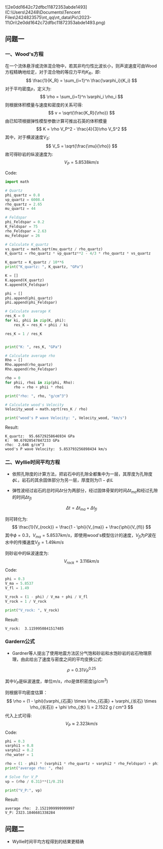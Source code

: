 ![2e0dd1642c72dfbc11872353abde1493](C:\Users\24248\Documents\Tencent Files\2424823575\nt_qq\nt_data\Pic\2023-11\Ori\2e0dd1642c72dfbc11872353abde1493.png)

## 问题一

### 一、Wood's方程

在一个流体悬浮或流体混合物中，若其非均匀性比波长小，则声波速度可由Wood方程精确地给定，对于混合物的等应力平均$K_R$，即:
$$
\frac{1}{K_R} = \sum_{i=1}^n \frac{\varphi_i}{K_i}
$$
对于平均密度$\rho$，定义为:
$$
\rho = \sum_{i=1}^n \varphi_i \rho_i
$$
则根据体积模量与速度和密度的关系可得:
$$
v = \sqrt{\frac{K_R}{\rho}}
$$
由已知项根据弹性模型参数计算可推出石英的体积模量
$$
K = \rho V_P^2 - \frac{4}{3}\rho V_S^2
$$
其中，对于横波速度$V_S$:
$$
V_S = \sqrt{\frac{\mu}{\rho}}
$$
故可得砂岩的纵波速度为:
$$
V_P = 5.8538 km/s
$$


Code:
```python
import math

# Quartz
phi_quartz = 0.8
vp_quartz = 6008.4
rho_quartz = 2.65
mu_quartz = 44

# Feldspar
phi_Feldspar = 0.2
K_Feldspar = 75
rho_Feldspar = 2.63
mu_Feldspar = 26

# Calculate K_quartz
vs_quartz = math.sqrt(mu_quartz / rho_quartz)
K_quartz = rho_quartz * vp_quartz**2 - 4/3 * rho_quartz * vs_quartz

K_quartz = K_quartz / 10**6
print("K_quartz: ", K_quartz, "GPa")

K = []
K.append(K_quartz)
K.append(K_Feldspar)

phi = []
phi.append(phi_quartz)
phi.append(phi_Feldspar)

# Calculate average K
res_K = 0
for ki, phii in zip(K, phi):
    res_K = res_K + phii / ki

res_K = 1 / res_K


print("K: ", res_K, "GPa")

# Calculate average rho 
Rho = []
Rho.append(rho_quartz)
Rho.append(rho_Feldspar)

rho = 0
for phii, rhoi in zip(phi, Rho):
    rho = rho + phii * rhoi

print("rho: ", rho, "g/cm^3")

# Calculate wood's Velocity
Velocity_wood = math.sqrt(res_K / rho)

print("wood's P wave Velocity: ", Velocity_wood, "km/s")
```

Result:

```
K_quartz:  95.66729258646934 GPa
K:  90.67020547847233 GPa
rho:  2.646 g/cm^3
wood's P wave Velocity:  5.853793256898434 km/s
```



### 二、Wyllie时间平均方程

- 依照孔隙度的计算方法，把岩石中的孔隙全都集中为一层，其厚度为孔隙度$\phi L$，岩石的其余固体部分为另一层，厚度则为$(1-\phi)L$

- 弹性波经过岩石的总时间$\Delta t$分为两部分，经过固体骨架的时间$\Delta t_{ma}$和经过孔隙的时间$\Delta t_{fl}$

$$
\Delta t = \Delta t_{ma} + \Delta t_{fl}
$$

则可转化为:
$$
\frac{1}{V_{rock}} = \frac{1 - \phi}{V_{ma}} + \frac{\phi}{V_{fl}}
$$
其中$\phi = 0.3$，$V_{ma} = 5.8537km/s$，即使用wood's模型估计的速度，$V_{fl}$为$P$波在水中的传播速度$V_{fl} = 1.49 km /s$

则砂岩中的纵波速度为:
$$
V_{rock} = 3.116 km/s
$$
Code:

```python
phi = 0.3
V_ma = 5.8537
V_fl = 1.49

V_rock = (1 - phi) / V_ma + phi / V_fl
V_rock = 1 / V_rock

print("V_rock: ", V_rock)
```

Result:

```
V_rock:  3.1159950841517485
```



### Gardern公式

- Gardner等人提出了使用地震方法区分气饱和砂岩和水饱砂岩的岩石物理原理，由此给出了速度与密度之间的平均变换公式:

$$
\rho = 0.31 V_P^{0.25}
$$

其中$V_P$是纵波速度，单位$m/s$，$rho$是体积密度($g/cm^3$)

则根据平均密度估算：
$$
\rho = (1 - \phi)(\varphi_{石英} \times \rho_{石英} + \varphi_{长石} \times \rho_{长石}) + \phi \rho_{水}
\\
= 2.1522 g / cm^3
$$
代入上式可得:
$$
V_P \approx 2.323 km/s
$$
Code:

```python
phi = 0.3
varphi1 = 0.8
varphi2 = 0.2
rho_water = 1

rho = (1 - phi) * (varphi1 * rho_quartz + varphi2 * rho_Feldspar) + phi * rho_water
print("average rho: ", rho)

# Solve for V_P
vp = (rho / 0.31)**(1/0.25)

print("V_P:", vp)
```

Result:

```
average rho:  2.1521999999999997
V_P: 2323.1846681338284
```



## 问题二

- Wyllie时间平均方程得到的结果更精确
